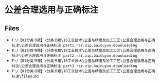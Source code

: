 # 公差合理选用与正确标注

## Files

- `F:/【01分类书籍】\分类书籍\18工业技术\公差与精度及加工工艺\公差合理选用与正确标注\公差合理选用与正确标注.part1.rar.zip.baiduyun.downloading`
- `F:/【01分类书籍】\分类书籍\18工业技术\公差与精度及加工工艺\公差合理选用与正确标注\公差合理选用与正确标注.part2.rar.zip.baiduyun.downloading`
- `F:/【01分类书籍】\分类书籍\18工业技术\公差与精度及加工工艺\公差合理选用与正确标注\公差合理选用与正确标注.part3.rar.zip.baiduyun.downloading`
- `F:/【01分类书籍】\分类书籍\18工业技术\公差与精度及加工工艺\公差合理选用与正确标注\files.md`
